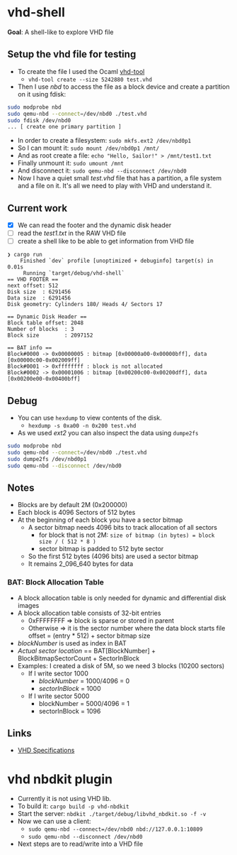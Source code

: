# vhd-shell

**Goal**: A shell-like to explore VHD file

## Setup the vhd file for testing

- To create the file I used the Ocaml [vhd-tool](https://opam.ocaml.org/packages/vhd-tool/)
  - `vhd-tool create --size 5242880 test.vhd`
- Then I use *nbd* to access the file as a block device and create a partition
on it using fdisk:
```sh
sudo modprobe nbd
sudo qemu-nbd --connect=/dev/nbd0 ./test.vhd
sudo fdisk /dev/nbd0
... [ create one primary partition ] 
```
- In order to create a filesystem: `sudo mkfs.ext2 /dev/nbd0p1`
- So I can mount it: `sudo mount /dev/nbd0p1 /mnt/`
- And as root create a file: `echo "Hello, Sailor!" > /mnt/test1.txt`
- Finally unmount it: `sudo umount /mnt`
- And disconnect it: `sudo qemu-nbd --disconnect /dev/nbd0`
- Now I have a quiet small *test.vhd* file that has a partition, a file system and a file
on it. It's all we need to play with VHD and understand it.

## Current work

- [x] We can read the footer and the dynamic disk header
- [ ] read the *test1.txt* in the RAW VHD file
- [ ] create a shell like to be able to get information from VHD file

```
❯ cargo run
    Finished `dev` profile [unoptimized + debuginfo] target(s) in 0.01s
     Running `target/debug/vhd-shell`
== VHD FOOTER ==
next offset: 512
Disk size  : 6291456
Data size  : 6291456
Disk geometry: Cylinders 180/ Heads 4/ Sectors 17

== Dynamic Disk Header ==
Block table offset: 2048
Number of blocks  : 3
Block size        : 2097152

== BAT info ==
Block#0000 -> 0x00000005 : bitmap [0x00000a00-0x00000bff], data [0x00000c00-0x002009ff]
Block#0001 -> 0xffffffff : block is not allocated
Block#0002 -> 0x00001006 : bitmap [0x00200c00-0x00200dff], data [0x00200e00-0x00400bff]
```

## Debug

- You can use `hexdump` to view contents of the disk.
    - `hexdump -s 0xa00 -n 0x200 test.vhd`
- As we used *ext2* you can also inspect the data using `dumpe2fs`
```sh
sudo modprobe nbd
sudo qemu-nbd --connect=/dev/nbd0 ./test.vhd
sudo dumpe2fs /dev/nbd0p1
sudo qemu-nbd --disconnect /dev/nbd0
```

## Notes

- Blocks are by default 2M (0x200000)
- Each block is 4096 Sectors of 512 bytes
- At the beginning of each block you have a sector bitmap
    - A sector bitmap needs 4096 bits to track allocation of all sectors
        - for block that is not 2M: `size of bitmap (in bytes) = block size / ( 512 * 8 )`
        - sector bitmap is padded to 512 byte sector
    - So the first 512 bytes (4096 bits) are used a sector bitmap
    - It remains 2_096_640 bytes for data

### **BAT**: Block Allocation Table

- A block allocation table is only needed for dynamic and differential disk images
- A block allocation table consists of 32-bit entries
    - 0xFFFFFFFF => block is sparse or stored in parent
    - Otherwise  => it is the sector number where the data block starts
                    file offset = (entry * 512) + sector bitmap size
- *blockNumber* is used as index in BAT
- *Actual sector location* == BAT[BlockNumber] + BlockBitmapSectorCount + SectorInBlock
- Examples: I created a disk of 5M, so we need 3 blocks (10200 sectors)
    - If I write sector 1000
        - *blockNumber* = 1000/4096 = 0
        - *sectorInBlock* = 1000
    - If I write sector 5000
        - blockNumber = 5000/4096 = 1
        - sectorInBlock = 1096

## Links

- [VHD Specifications](https://github.com/libyal/libvhdi/blob/main/documentation/Virtual%20Hard%20Disk%20(VHD)%20image%20format.asciidoc)

# vhd nbdkit plugin

- Currently it is not using VHD lib.
- To build it: `cargo build -p vhd-nbdkit`
- Start the server: `nbdkit ./target/debug/libvhd_nbdkit.so -f -v`
- Now we can use a client:
    - `sudo qemu-nbd --connect=/dev/nbd0 nbd://127.0.0.1:10809`
    - `sudo qemu-nbd --disconnect /dev/nbd0`
- Next steps are to read/write into a VHD file

